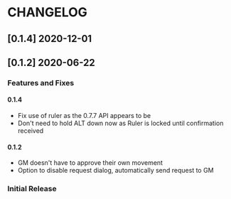 # CHANGELOG

## [0.1.4] 2020-12-01

## [0.1.2] 2020-06-22

### Features and Fixes

#### 0.1.4

- Fix use of ruler as the 0.7.7 API appears to be
- Don't need to hold ALT down now as Ruler is locked until confirmation received

#### 0.1.2

- GM doesn't have to approve their own movement
- Option to disable request dialog, automatically send request to GM

### Initial Release
